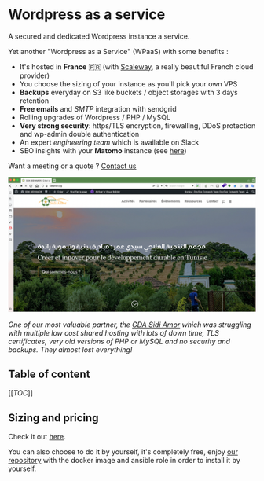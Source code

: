 # Wordpress as a service

A secured and dedicated Wordpress instance a service.

Yet another "Wordpress as a Service" (WPaaS) with some benefits :

* It's hosted in __France__ 🇫🇷 (with [Scaleway](https://www.scaleway.com), a really beautiful French cloud provider)
* You choose the sizing of your instance as you'll pick your own VPS
* __Backups__ everyday on S3 like buckets / object storages with 3 days retention
* __Free emails__ and _SMTP_ integration with sendgrid
* Rolling upgrades of Wordpress / PHP / MySQL
* __Very strong security__: https/TLS encryption, firewalling, DDoS protection and wp-admin double authentication
* An expert _engineering team_ which is available on Slack
* SEO insights with your __Matomo__ instance (see [here](./matomo.md))

Want a meeting or a quote ? [Contact us](https://calendly.com/idriss-neumann/intro-comwork-cloud)

![sidiamor](./img/sidiamor.png)

_One of our most valuable partner, the [GDA Sidi Amor](https://sidiamor.org) which was struggling with multiple low cost shared hosting with lots of down time, TLS certificates, very old versions of PHP or MySQL and no security and backups. They almost lost everything!_

## Table of content

[[_TOC_]]

## Sizing and pricing

Check it out [here](./sizing_pricing.md).

You can also choose to do it by yourself, it's completely free, enjoy [our repository](https://gitlab.comwork.io/oss/ansible-iac/ansible-wordpress) with the docker image and ansible role in order to install it by yourself.
